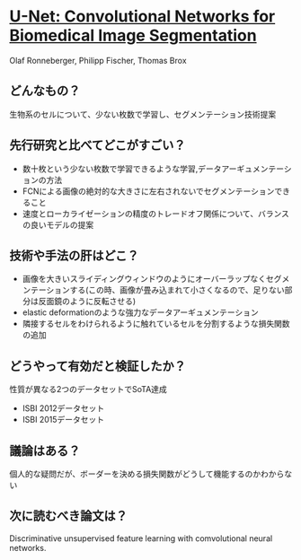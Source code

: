 # [U-Net: Convolutional Networks for Biomedical Image Segmentation](https://arxiv.org/abs/1505.04597)
Olaf Ronneberger, Philipp Fischer, Thomas Brox
## どんなもの？
生物系のセルについて、少ない枚数で学習し、セグメンテーション技術提案

## 先行研究と比べてどこがすごい？
* 数十枚という少ない枚数で学習できるような学習,データアーギュメンテーションの方法
* FCNによる画像の絶対的な大きさに左右されないでセグメンテーションできること
* 速度とローカライゼーションの精度のトレードオフ関係について、バランスの良いモデルの提案

## 技術や手法の肝はどこ？
* 画像を大きいスライディングウィンドウのようにオーバーラップなくセグメンテーションする(この時、画像が畳み込まれて小さくなるので、足りない部分は反面鏡のように反転させる)
* elastic deformationのような強力なデータアーギュメンテーション
* 隣接するセルをわけられるように触れているセルを分割するような損失関数の追加

## どうやって有効だと検証したか？
性質が異なる2つのデータセットでSoTA達成
* ISBI 2012データセット
* ISBI 2015データセット

## 議論はある？
個人的な疑問だが、ボーダーを決める損失関数がどうして機能するのかわからない

## 次に読むべき論文は？
Discriminative unsupervised feature learning with comvolutional neural networks.
